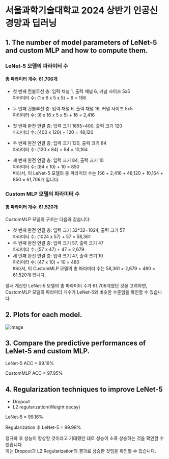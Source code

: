 # 서울과학기술대학교 2024 상반기 인공신경망과 딥러닝

## 1. The number of model parameters of LeNet-5 and custom MLP and how to compute them.
### LeNet-5 모델의 파라미터 수
#### 총 파라미터 개수: 61,706개
* 첫 번째 컨볼루션 층: 입력 채널 1, 출력 채널 6, 커널 사이즈 5x5   
   파라미터 수: (1 x 6 x 5 x 5) + 6 = 156    
* 두 번째 컨볼루션 층: 입력 채널 6, 출력 채널 16, 커널 사이즈 5x5   
   파라미터 수: (6 x 16 x 5 x 5) + 16 = 2,416   
   
* 첫 번째 완전 연결 층: 입력 크기 1655=400, 출력 크기 120   
   파라미터 수: (400 x 120) + 120 = 48,120   
* 두 번째 완전 연결 층: 입력 크기 120, 출력 크기 84   
   파라미터 수: (120 x 84) + 84 = 10,164   
* 세 번째 완전 연결 층: 입력 크기 84, 출력 크기 10   
   파라미터 수: (84 x 10) + 10 = 850   
따라서, 이 LeNet-5 모델의 총 파라미터 수는 156 + 2,416 + 48,120 + 10,164 + 850 = 61,706개 입니다.   

### Custom MLP 모델의 파라미터 수
#### 총 파라미터 개수: 61,520개
CustomMLP 모델의 구조는 다음과 같습니다:   

* 첫 번째 완전 연결 층: 입력 크기 32*32=1024, 출력 크기 57   
   파라미터 수: (1024 x 57) + 57 = 58,361   
* 두 번째 완전 연결 층: 입력 크기 57, 출력 크기 47   
   파라미터 수: (57 x 47) + 47 = 2,679   
* 세 번째 완전 연결 층: 입력 크기 47, 출력 크기 10   
   파라미터 수: (47 x 10) + 10 = 480   
따라서, 이 CustomMLP 모델의 총 파라미터 수는 58,361 + 2,679 + 480 = 61,520개 입니다.   
   
앞서 계산한 LeNet-5 모델의 총 파라미터 수가 61,706개였던 것을 고려하면, CustomMLP 모델의 파라미터 개수가 LeNet-5와 비슷한 수준임을 확인할 수 있습니다.   

## 2. Plots for each model.
![image](https://github.com/Kyeong-Ah/seoul-tech_deep-learning/assets/97220162/4a9782cd-0216-42a0-b9f1-6b4c6574ab22)

## 3. Compare the predictive performances of LeNet-5 and custom MLP.
LeNet-5 ACC = 99.16%
   
CustomMLP ACC = 97.95%
   

## 4. Regularization techniques to improve LeNet-5   
* Dropout
* L2 regularization(Weight decay)

LeNet-5 = 99.16%
   
Regularization 후 LeNet-5 = 99.98%
   
정규화 후 성능이 향상할 것이라고 기대했던 대로 성능이 소폭 상승하는 것을 확인할 수 있습니다.   
이는 Dropout과 L2 Regularization의 결과로 상승한 것임을 확인할 수 있습니다.

